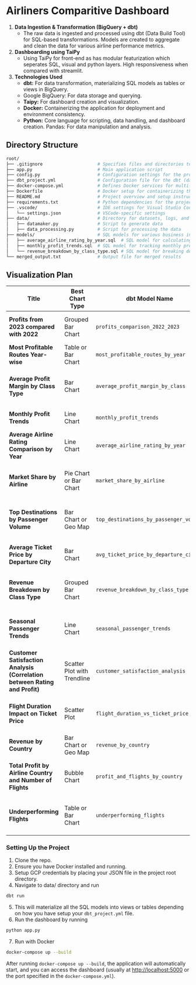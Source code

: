 # Airliners Comparitive Dashboard

1. **Data Ingestion & Transformation (BigQuery + dbt)**
    * The raw data is ingested and processed using dbt (Data Build Tool) for SQL-based transformations. Models are created to aggregate and clean the data for various airline performance metrics.
2. **Dashboarding using TaiPy**
    * Using TaiPy for front-end as has modular featurization which seperates SQL, visual and python layers. High responsiveness when compared with streamlit.
3. **Technologies Used**
    * **dbt:** For data transformation, materializing SQL models as tables or views in BigQuery.
    * Google BigQuery: For data storage and querying.
    * **Taipy:** For dashboard creation and visualization.
    * **Docker:** Containerizing the application for deployment and environment consistency.
    * **Python:** Core language for scripting, data handling, and dashboard creation.
Pandas: For data manipulation and analysis.

## Directory Structure

```bash
root/
├── .gitignore                     # Specifies files and directories to be ignored by Git
├── app.py                         # Main application script
├── config.py                      # Configuration settings for the project
├── dbt_project.yml                # Configuration file for the dbt (data build tool) project
├── docker-compose.yml             # Defines Docker services for multi-container Docker applications
├── Dockerfile                     # Docker setup for containerizing the application
├── README.md                      # Project overview and setup instructions
├── requirements.txt               # Python dependencies for the project
├── .vscode/                       # IDE settings for Visual Studio Code
│   └── settings.json              # VSCode-specific settings
├── data/                          # Directory for datasets, logs, and scripts
│   ├── datamaker.py               # Script to generate data
│   ├── data_processing.py         # Script for processing the data
├── models/                        # SQL models for various business insights
│   ├── average_airline_rating_by_year.sql  # SQL model for calculating average airline ratings by year
│   ├── monthly_profit_trends.sql  # SQL model for tracking monthly profit trends
│   └── revenue_breakdown_by_class_type.sql # SQL model for breaking down revenue by class type
└── merged_output.txt              # Output file for merged results


```


## Visualization Plan

| **Title**                                                        | **Best Chart Type**          | **dbt Model Name**                     | **Description**                                                    |
|------------------------------------------------------------------|------------------------------|----------------------------------------|-------------------------------------------------------------------|
| **Profits from 2023 compared with 2022**                         | Grouped Bar Chart            | `profits_comparison_2022_2023`         | Compare airline profits year-over-year (2022 vs 2023).             |
| **Most Profitable Routes Year-wise**                             | Table or Bar Chart           | `most_profitable_routes_by_year`       | Display the most profitable routes for each year.                  |
| **Average Profit Margin by Class Type**                          | Bar Chart                    | `average_profit_margin_by_class`       | Compare average profit margins across different class types.       |
| **Monthly Profit Trends**                                        | Line Chart                   | `monthly_profit_trends`                | Show trends in monthly profits for each airline.                   |
| **Average Airline Rating Comparison by Year**                    | Line Chart                   | `average_airline_rating_by_year`       | Compare airline ratings across different years (2021-2023).        |
| **Market Share by Airline**                                      | Pie Chart or Bar Chart       | `market_share_by_airline`              | Visualize each airline’s market share as a proportion of total.    |
| **Top Destinations by Passenger Volume**                         | Bar Chart or Geo Map         | `top_destinations_by_passenger_volume` | Display top destinations based on passenger volume.                |
| **Average Ticket Price by Departure City**                       | Bar Chart                    | `avg_ticket_price_by_departure_city`   | Compare average ticket prices for each departure city.             |
| **Revenue Breakdown by Class Type**                              | Grouped Bar Chart            | `revenue_breakdown_by_class_type`      | Show revenue per flight and per passenger, broken down by class.   |
| **Seasonal Passenger Trends**                                    | Line Chart                   | `seasonal_passenger_trends`            | Analyze passenger volume trends across different seasons.          |
| **Customer Satisfaction Analysis (Correlation between Rating and Profit)** | Scatter Plot with Trendline  | `customer_satisfaction_analysis`       | Examine the correlation between customer ratings and airline profit.|
| **Flight Duration Impact on Ticket Price**                       | Scatter Plot                 | `flight_duration_vs_ticket_price`      | Show the relationship between flight duration and ticket price.    |
| **Revenue by Country**                                           | Bar Chart or Geo Map         | `revenue_by_country`                   | Compare total revenue by country.                                  |
| **Total Profit by Airline Country and Number of Flights**        | Bubble Chart                 | `profit_and_flights_by_country`        | Display total profit and number of flights per country.            |
| **Underperforming Flights**                                      | Table or Bar Chart           | `underperforming_flights`              | List underperforming flights (profits below a threshold).          |

### Setting Up the Project

1. Clone the repo.
2. Ensure you have Docker installed and running.
3. Setup GCP credentials by placing your JSON file in the project root directory.
4. Navigate to data/ directory and run
```bash
dbt run
```
5. This will materialize all the SQL models into views or tables depending on how you have setup your `dbt_project.yml` file.
6. Run the dashboard by running
```bash
python app.py
```
7. Run with Docker
```bash
docker-compose up --build
```

After running `docker-compose up --build`, the application will automatically start, and you can access the dashboard (usually at [http://localhost:5000](http://localhost:5000) or the port specified in the `docker-compose.yml`).

